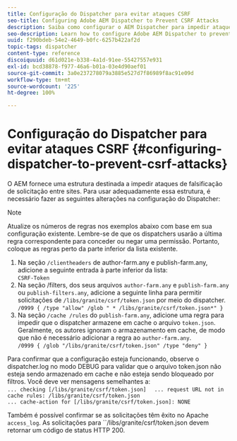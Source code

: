 ```yaml
---
title: Configuração do Dispatcher para evitar ataques CSRF
seo-title: Configuring Adobe AEM Dispatcher to Prevent CSRF Attacks
description: Saiba como configurar o AEM Dispatcher para impedir ataques de falsificações de solicitações entre sites.
seo-description: Learn how to configure Adobe AEM Dispatcher to prevent Cross-Site Request Forgery attacks.
uuid: f290bdeb-54e2-4649-b0fc-6257b422af2d
topic-tags: dispatcher
content-type: reference
discoiquuid: d61d021e-b338-4a1d-91ee-55427557e931
exl-id: bcd38878-f977-46a6-b01a-03e4d90aef01
source-git-commit: 3a0e237278079a3885e527d7f86989f8ac91e09d
workflow-type: tm+mt
source-wordcount: '225'
ht-degree: 100%

---
```


# Configuração do Dispatcher para evitar ataques CSRF {#configuring-dispatcher-to-prevent-csrf-attacks}

O AEM fornece uma estrutura destinada a impedir ataques de falsificação de solicitação entre sites. Para usar adequadamente essa estrutura, é necessário fazer as seguintes alterações na configuração do Dispatcher:

>[!NOTE]
>
>Atualize os números de regras nos exemplos abaixo com base em sua configuração existente. Lembre-se de que os dispatchers usarão a última regra correspondente para conceder ou negar uma permissão. Portanto, coloque as regras perto da parte inferior da lista existente.

1. Na seção `/clientheaders` de author-farm.any e publish-farm.any, adicione a seguinte entrada à parte inferior da lista:\
   `CSRF-Token`
1. Na seção /filters, dos seus arquivos `author-farm.any` e `publish-farm.any` ou `publish-filters.any`, adicione a seguinte linha para permitir solicitações de `/libs/granite/csrf/token.json` por meio do dispatcher.\
   `/0999 { /type "allow" /glob " * /libs/granite/csrf/token.json*" }`
1. Na seção `/cache /rules` do `publish-farm.any`, adicione uma regra para impedir que o dispatcher armazene em cache o arquivo `token.json`. Geralmente, os autores ignoram o armazenamento em cache, de modo que não é necessário adicionar a regra ao `author-farm.any`.\
   `/0999 { /glob "/libs/granite/csrf/token.json" /type "deny" }`

Para confirmar que a configuração esteja funcionando, observe o dispatcher.log no modo DEBUG para validar que o arquivo token.json não esteja sendo armazenado em cache e não esteja sendo bloqueado por filtros. Você deve ver mensagens semelhantes a:\
`... checking [/libs/granite/csrf/token.json]  `
`... request URL not in cache rules: /libs/granite/csrf/token.json`\
`... cache-action for [/libs/granite/csrf/token.json]: NONE`

Também é possível confirmar se as solicitações têm êxito no Apache `access_log`. As solicitações para ``/libs/granite/csrf/token.json devem retornar um código de status HTTP 200.
